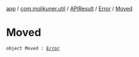 [app](../../../index.md) / [com.molikuner.util](../../index.md) / [APIResult](../index.md) / [Error](index.md) / [Moved](./-moved.md)

# Moved

`object Moved : `[`Error`](index.md)